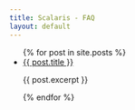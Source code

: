 ```yaml
---
title: Scalaris - FAQ
layout: default
---
```


<p>
    <ul class="list-unstyled">
    {% for post in site.posts %}
    <li>
    <a href="{{ base }}{{ post.url }}">{{ post.title }}</a>
    <p>{{ post.excerpt }}</p>
    </li>
    {% endfor %}
    </ul>
</p>
